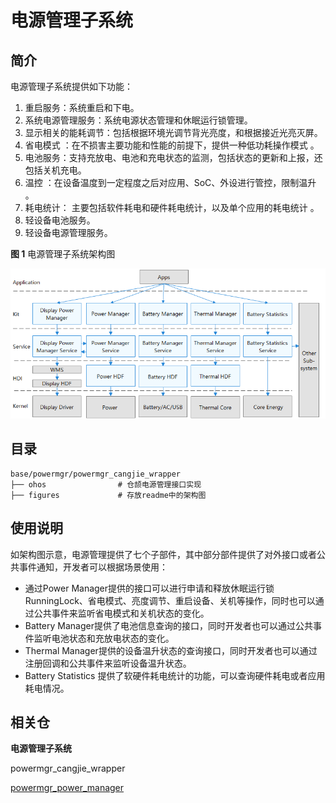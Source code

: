 # 电源管理子系统

## 简介

电源管理子系统提供如下功能：

1.  重启服务：系统重启和下电。
2.  系统电源管理服务：系统电源状态管理和休眠运行锁管理。
3.  显示相关的能耗调节：包括根据环境光调节背光亮度，和根据接近光亮灭屏。
4.  省电模式 ：在不损害主要功能和性能的前提下，提供一种低功耗操作模式 。
5.  电池服务：支持充放电、电池和充电状态的监测，包括状态的更新和上报，还包括关机充电。
6.  温控 ：在设备温度到一定程度之后对应用、SoC、外设进行管控，限制温升 。
7.  耗电统计： 主要包括软件耗电和硬件耗电统计，以及单个应用的耗电统计 。
8.  轻设备电池服务。
9.  轻设备电源管理服务。

**图 1**  电源管理子系统架构图


![](figures/电源管理子系统架构图.png)

## 目录

```
base/powermgr/powermgr_cangjie_wrapper
├── ohos                # 仓颉电源管理接口实现
├── figures             # 存放readme中的架构图
```

## 使用说明

如架构图示意，电源管理提供了七个子部件，其中部分部件提供了对外接口或者公共事件通知，开发者可以根据场景使用：

- 通过Power Manager提供的接口可以进行申请和释放休眠运行锁RunningLock、省电模式、亮度调节、重启设备、关机等操作，同时也可以通过公共事件来监听省电模式和关机状态的变化。
- Battery Manager提供了电池信息查询的接口，同时开发者也可以通过公共事件监听电池状态和充放电状态的变化。
- Thermal Manager提供的设备温升状态的查询接口，同时开发者也可以通过注册回调和公共事件来监听设备温升状态。
- Battery Statistics 提供了软硬件耗电统计的功能，可以查询硬件耗电或者应用耗电情况。

## 相关仓

**电源管理子系统**

powermgr_cangjie_wrapper

[powermgr_power_manager](https://gitee.com/openharmony/powermgr_power_manager)
